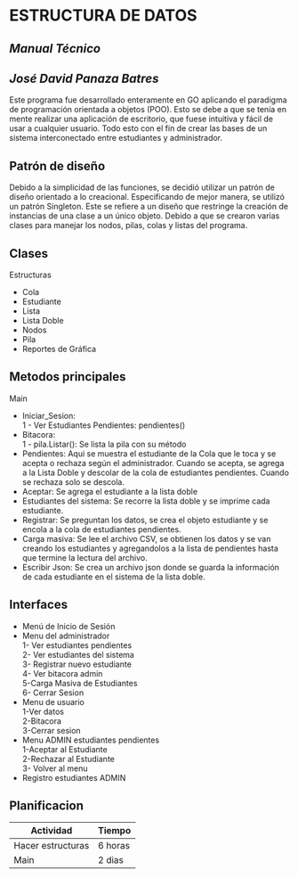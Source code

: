 <h1 class="code-line" data-line-start=0 data-line-end=1 ><a id="ESTRUCTURA_DE_DATOS_0"></a>ESTRUCTURA DE DATOS</h1>
<h2 class="code-line" data-line-start=1 data-line-end=2 ><a id="_Manual_Tcnico__1"></a><em>Manual Técnico</em></h2>
<h2 class="code-line" data-line-start=2 data-line-end=3 ><a id="_Jos_David_Panaza_Batres__2"></a><em>José David Panaza Batres</em></h2>
<p class="has-line-data" data-line-start="5" data-line-end="6">Este programa fue desarrollado enteramente en GO aplicando el paradigma de programación orientada a objetos (POO). Esto se debe a que se tenía en mente realizar una aplicación de escritorio, que fuese intuitiva y fácil de usar a cualquier usuario. Todo esto con el fin de crear las bases de un sistema interconectado entre estudiantes y administrador.</p>
<h2 class="code-line" data-line-start=7 data-line-end=8 ><a id="Patrn_de_diseo_7"></a>Patrón de diseño</h2>
<p class="has-line-data" data-line-start="9" data-line-end="10">Debido a la simplicidad de las funciones, se decidió utilizar un patrón de diseño orientado a lo creacional. Especificando de mejor manera, se utilizó un patrón Singleton. Este se refiere a un diseño que restringe la creación de instancias de una clase a un único objeto. Debido a que se crearon varias clases para manejar los nodos, pilas, colas y listas del programa.</p>
<h2 class="code-line" data-line-start=14 data-line-end=15 ><a id="Clases_14"></a>Clases</h2>
<p class="has-line-data" data-line-start="16" data-line-end="17">Estructuras</p>
<ul>
<li class="has-line-data" data-line-start="17" data-line-end="18">Cola</li>
<li class="has-line-data" data-line-start="18" data-line-end="19">Estudiante</li>
<li class="has-line-data" data-line-start="19" data-line-end="20">Lista</li>
<li class="has-line-data" data-line-start="20" data-line-end="21">Lista Doble</li>
<li class="has-line-data" data-line-start="21" data-line-end="22">Nodos</li>
<li class="has-line-data" data-line-start="22" data-line-end="23">Pila</li>
<li class="has-line-data" data-line-start="23" data-line-end="24">Reportes de Gráfica</li>
</ul>
<h2 class="code-line" data-line-start=26 data-line-end=27 ><a id="Metodos_principales_26"></a>Metodos principales</h2>
<p class="has-line-data" data-line-start="27" data-line-end="28">Main</p>
<ul>
<li class="has-line-data" data-line-start="28" data-line-end="30">Iniciar_Sesion:<br>
1 - Ver Estudiantes Pendientes: pendientes()</li>
<li class="has-line-data" data-line-start="30" data-line-end="32">Bitacora:<br>
1 - pila.Listar(): Se lista la pila con su método</li>
<li class="has-line-data" data-line-start="32" data-line-end="33">Pendientes: Aqui se muestra el estudiante de la Cola que le toca y se acepta o rechaza según el administrador. Cuando se acepta, se agrega a la Lista Doble y descolar de la cola de estudiantes pendientes. Cuando se rechaza solo se descola.</li>
<li class="has-line-data" data-line-start="33" data-line-end="34">Aceptar: Se agrega el estudiante a la lista doble</li>
<li class="has-line-data" data-line-start="34" data-line-end="35">Estudiantes del sistema: Se recorre la lista doble y se imprime cada estudiante.</li>
<li class="has-line-data" data-line-start="35" data-line-end="36">Registrar: Se preguntan los datos, se crea el objeto estudiante y se encola a la cola de estudiantes pendientes.</li>
<li class="has-line-data" data-line-start="36" data-line-end="37">Carga masiva: Se lee el archivo CSV, se obtienen los datos y se van creando los estudiantes y agregandolos a la lista de pendientes hasta que termine la lectura del archivo.</li>
<li class="has-line-data" data-line-start="37" data-line-end="39">Escribir Json: Se crea un archivo json donde se guarda la información de cada estudiante en el sistema de la lista doble.</li>
</ul>
<h2 class="code-line" data-line-start=39 data-line-end=40 ><a id="Interfaces_39"></a>Interfaces</h2>
<ul>
<li class="has-line-data" data-line-start="40" data-line-end="41">Menú de Inicio de Sesión</li>
<li class="has-line-data" data-line-start="41" data-line-end="48">Menu del administrador<br>
1- Ver estudiantes pendientes<br>
2- Ver estudiantes del sistema<br>
3- Registrar nuevo estudiante<br>
4- Ver bitacora admin<br>
5-Carga Masiva de Estudiantes<br>
6- Cerrar Sesion</li>
<li class="has-line-data" data-line-start="48" data-line-end="52">Menu de usuario<br>
1-Ver datos<br>
2-Bitacora<br>
3-Cerrar sesion</li>
<li class="has-line-data" data-line-start="52" data-line-end="56">Menu ADMIN estudiantes pendientes<br>
1-Aceptar al Estudiante<br>
2-Rechazar al Estudiante<br>
3- Volver al menu</li>
<li class="has-line-data" data-line-start="56" data-line-end="57">Registro estudiantes ADMIN</li>
</ul>
<h2 class="code-line" data-line-start=59 data-line-end=60 ><a id="Planificacion_59"></a>Planificacion</h2>
<table class="table table-striped table-bordered">
<thead>
<tr>
<th>Actividad</th>
<th>Tiempo</th>
</tr>
</thead>
<tbody>
<tr>
<td>Hacer estructuras</td>
<td>6 horas</td>
</tr>
<tr>
<td>Main</td>
<td>2 dias</td>
</tr>
</tbody>
</table>